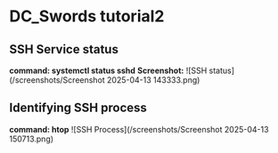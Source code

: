 # DC_Swords tutorial2
## SSH Service status

**command: systemctl status sshd**
**Screenshot:**
![SSH status](/screenshots/Screenshot 2025-04-13 143333.png)

## Identifying SSH process
**command: htop**
![SSH Process](/screenshots/Screenshot 2025-04-13 150713.png) 
